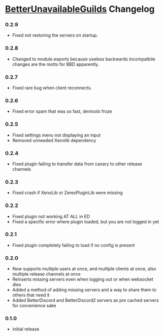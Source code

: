 # [BetterUnavailableGuilds](https://1lighty.github.io/BetterDiscordStuff/?plugin=BetterUnavailableGuilds "BetterUnavailableGuilds") Changelog
### 0.2.9
- Fixed not restoring the servers on startup.

### 0.2.8
- Changed to module.exports because useless backwards incompatbile changes are the motto for BBD apparently.

### 0.2.7
- Fixed rare bug when client reconnects.

### 0.2.6
- Fixed error spam that was so fast, devtools froze

### 0.2.5
- Fixed settings menu not displaying an input
- Removed unneeded Xenolib dependency

### 0.2.4
- Fixed plugin failing to transfer data from canary to other release channels

### 0.2.3
- Fixed crash if XenoLib or ZeresPluginLib were missing

### 0.2.2
- Fixed plugin not working AT ALL in ED
- Fixed a specific error where plugin loaded, but you are not logged in yet

### 0.2.1
- Fixed plugin completely failing to load if no config is present

### 0.2.0
- Now supports multiple users at once, and multiple clients at once, also multiple release channels at once
- Reinserts missing servers even when logging out or when websocket dies
- Added a method of adding missing servers and a way to share them to others that need it
- Added BetterDiscord and BetterDiscord2 servers as pre cached servers for convenience sake

### 0.1.0
- Initial release
